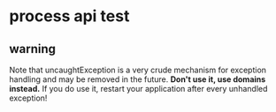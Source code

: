 # process api test

## warning
Note that uncaughtException is a very crude mechanism for exception handling and may be removed in the future.
**Don't use it, use domains instead.** If you do use it, restart your application after every unhandled exception!
